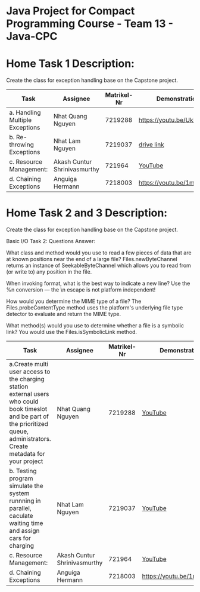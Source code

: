 # Java Project for Compact Programming Course - Team 13 - Java-CPC

# Home Task 1 Description:
Create the class for exception handling base on the Capstone project.

| Task | Assignee | Matrikel-Nr | Demonstration link |
| -------- | -------- | -------- | -------- |
a. Handling Multiple Exceptions | Nhat Quang Nguyen | 7219288 | https://youtu.be/UkRASlcOeUA |
b. Re-throwing Exceptions | Nhat Lam Nguyen | 7219037 | [drive link](https://drive.google.com/file/d/17FEiHO4Bsbj-lorNGRmnLRRh38OwNMfC/view?usp=sharing) |
c. Resource Management: | Akash Cuntur Shrinivasmurthy | 721964 | [YouTube](https://youtu.be/r4N748miUKs) |
d. Chaining Exceptions| Anguiga Hermann | 7218003| https://youtu.be/1mKDkRs0pDU


# Home Task 2 and 3 Description:
Create the class for exception handling base on the Capstone project.

Basic I/O Task 2: 
Questions Answer:

What class and method would you use to read a few pieces of data that are at known positions near the end of a large file?
Files.newByteChannel returns an instance of SeekableByteChannel which allows you to read from (or write to) any position in the file.

When invoking format, what is the best way to indicate a new line?
Use the %n conversion — the \n escape is not platform independent!

How would you determine the MIME type of a file?
The Files.probeContentType method uses the platform's underlying file type detector to evaluate and return the MIME type.

What method(s) would you use to determine whether a file is a symbolic link?
You would use the Files.isSymbolicLink method.

| Task | Assignee | Matrikel-Nr | Demonstration link |
| -------- | -------- | -------- | -------- |
a.Create multi user access to the charging station external users who could book timeslot and be part of the prioritized queue, administrators. Create metadata for your project | Nhat Quang Nguyen | 7219288 | [YouTube](https://youtu.be/HWeQnS0kvxk) |
b. Testing program simulate the system runnning in parallel, caculate waiting time and assign cars for charging | Nhat Lam Nguyen | 7219037 | [YouTube](https://youtu.be/eAxZ-5KeQrs) |
c. Resource Management: | Akash Cuntur Shrinivasmurthy | 721964 | [YouTube](https://youtu.be/r4N748miUKs) |
d. Chaining Exceptions| Anguiga Hermann | 7218003| https://youtu.be/1mKDkRs0pDU
